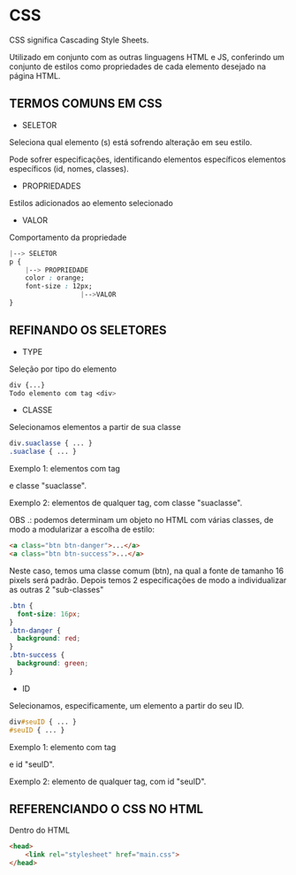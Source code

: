 # CSS

CSS significa Cascading Style Sheets.

Utilizado em conjunto com as outras linguagens HTML e JS, conferindo um conjunto de estilos como propriedades de cada elemento desejado na página HTML.

## TERMOS COMUNS EM CSS

- SELETOR

Seleciona qual elemento (s) está sofrendo alteração em seu estilo.

Pode sofrer especificações, identificando elementos específicos elementos específicos (id, nomes, classes).

- PROPRIEDADES

Estilos adicionados ao elemento selecionado 

- VALOR

Comportamento da propriedade

```css
|--> SELETOR
p {
	|--> PROPRIEDADE
	color : orange;
	font-size : 12px;
				  |-->VALOR
}
```

## REFINANDO OS SELETORES

- TYPE

Seleção por tipo do elemento

```css
div {...}
Todo elemento com tag <div>
```

- CLASSE

Selecionamos elementos a partir de sua classe

```css
div.suaclasse { ... }
.suaclase { ... }
```

Exemplo 1: elementos com tag <div> e classe "suaclasse".

Exemplo 2: elementos de qualquer tag, com classe "suaclasse".

OBS .: podemos determinam um objeto no HTML com várias classes, de modo a modularizar a escolha de estilo:

```html
<a class="btn btn-danger">...</a>
<a class="btn btn-success">...</a>
```

Neste caso, temos uma classe comum (btn), na qual a fonte de tamanho 16 pixels será padrão. Depois temos 2 especificações de modo a individualizar as outras 2 "sub-classes"

```css
.btn {
  font-size: 16px;
}
.btn-danger {
  background: red;
}
.btn-success {
  background: green;
}
```

- ID

Selecionamos, especificamente, um elemento a partir do seu ID.

```css
div#seuID { ... }
#seuID { ... }
```

Exemplo 1: elemento com tag <div> e id "seuID".

Exemplo 2:  elemento de qualquer tag, com id "seuID".

## REFERENCIANDO O CSS NO HTML

Dentro do HTML

```html
<head>
	<link rel="stylesheet" href="main.css">
</head>
```